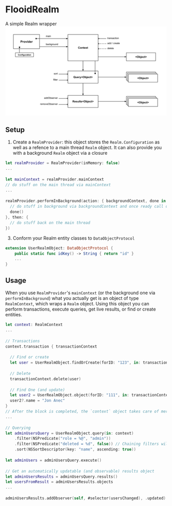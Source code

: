 # FlooidRealm
A simple Realm wrapper
![Diagram](Diagram.png)

## Setup

1. Create a `RealmProvider`: this object stores the `Realm.Configuration` as well as a refence to a main thread `Realm` object. It can also provide you with a background `Realm` object via a closure
```swift
let realmProvider = RealmProvider(inMemory: false)
...

let mainContext = realmProvider.mainContext
// do stuff on the main thread via mainContext
...

realmProvider.performInBackground(action: { backgroundContext, done in
  // do stuff in background via backgroundContext and once ready call done()
  done()
}, then: {
  // do stuff back on the main thread
})
```

3. Conform your Realm entity classes to `DataObjectProtocol`
```swift
extension UserRealmObject: DataObjectProtocol {
    public static func idKey() -> String { return "id" }
    ...
}
```

## Usage
When you use `RealmProvider`'s `mainContext` (or the background one via `performInBackground`) what you actually get is an object of type `RealmContext`, which wraps a `Realm` object.
Using this object you can perform transactions, execute queries, get live results, or find or create entities.

```swift
let context: RealmContext
...

// Transactions
context.transaction { transactionContext

  // Find or create
  let user = UserRealmObject.findOrCreate(forID: "123", in: transactionContext)
  
  // Delete
  transactionContext.delete(user)
  
  // Find One (and update)
  let user2 = UserRealmObject.object(forID: "111", in: transactionContext)
  user2?.name = "Jon Anec"
}
// After the block is completed, the `context` object takes care of merging the changes you've made.
...

// Querying
let adminUsersQuery = UserRealmObject.query(in: context)
    .filter(NSPredicate("role = %@", "admin"))
    .filter(NSPredicate("deleted = %d", false)) // Chaining filters will result in "NSCompoundPredicate(andPredicateWithSubpredicates:)" on them
    .sort(NSSortDescriptor(key: "name", ascending: true))

let adminUsers = adminUsersQuery.execute()

// Get an automatically updatable (and observable) results object
let adminUsersResults = adminUsersQuery.results()
let usersFromResult = adminUsersResults.objects
...

adminUsersResults.addObserver(self, #selector(usersChanged), .updated)

```
